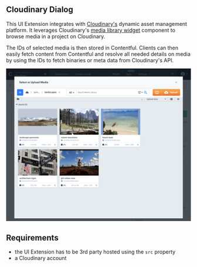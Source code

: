 ## Cloudinary Dialog

This UI Extension integrates with [Cloudinary's](https://cloudinary.com/) dynamic asset management platform. It leverages Cloudinary's [media library widget](https://cloudinary.com/documentation/media_library_widget) component to browse media in a project on Cloudinary.

The IDs of selected media is then stored in Contentful. Clients can then easily fetch content from Contentful and resolve all needed details on media by using the IDs to fetch binaries or meta data from Cloudinary's API.

![Cloudinary Extension in action](screenshot.png)

## Requirements

- the UI Extension has to be 3rd party hosted using the `src` property
- a Cloudinary account
